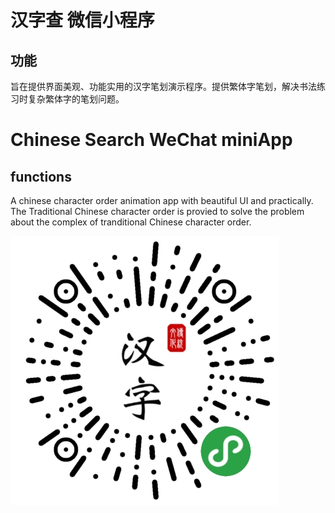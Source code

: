 # 汉字查 微信小程序

## 功能
  旨在提供界面美观、功能实用的汉字笔划演示程序。提供繁体字笔划，解决书法练习时复杂繁体字的笔划问题。

# Chinese Search WeChat miniApp
## functions
  A chinese character order animation app with beautiful UI and practically. The Traditional Chinese character order is provied to solve the problem about the complex of tranditional Chinese character order.

![rdCode](./rdCode.jpg)